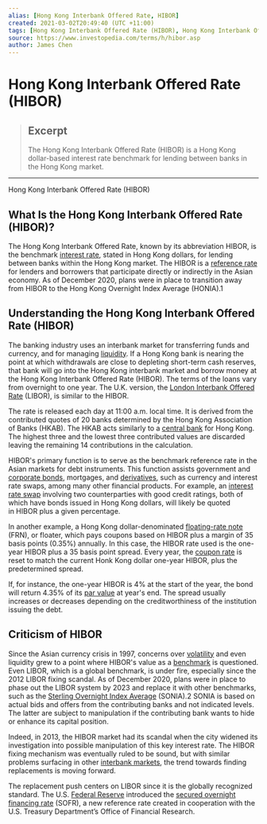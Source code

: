 ```yaml
---
alias: [Hong Kong Interbank Offered Rate, HIBOR]
created: 2021-03-02T20:49:40 (UTC +11:00)
tags: [Hong Kong Interbank Offered Rate (HIBOR), Hong Kong Interbank Offered Rate (HIBOR)]
source: https://www.investopedia.com/terms/h/hibor.asp
author: James Chen
---
```


# Hong Kong Interbank Offered Rate (HIBOR)

> ## Excerpt
> The Hong Kong Interbank Offered Rate (HIBOR) is a Hong Kong dollar-based interest rate benchmark for lending between banks in the Hong Kong market.

---

Hong Kong Interbank Offered Rate (HIBOR)
## What Is the Hong Kong Interbank Offered Rate (HIBOR)?

The Hong Kong Interbank Offered Rate, known by its abbreviation HIBOR, is the benchmark [interest rate](https://www.investopedia.com/terms/i/interestrate.asp), stated in Hong Kong dollars, for lending between banks within the Hong Kong market. The HIBOR is a [reference rate](https://www.investopedia.com/terms/r/referencerate.asp) for lenders and borrowers that participate directly or indirectly in the Asian economy. As of December 2020, plans were in place to transition away from HIBOR to the Hong Kong Overnight Index Average (HONIA).1

## Understanding the Hong Kong Interbank Offered Rate (HIBOR)

The banking industry uses an interbank market for transferring funds and currency, and for managing [liquidity](https://www.investopedia.com/terms/l/liquidity.asp). If a Hong Kong bank is nearing the point at which withdrawals are close to depleting short-term cash reserves, that bank will go into the Hong Kong interbank market and borrow money at the Hong Kong Interbank Offered Rate (HIBOR). The terms of the loans vary from overnight to one year. The U.K. version, the [London Interbank Offered Rate](https://www.investopedia.com/terms/l/libor.asp) (LIBOR), is similar to the HIBOR. 

The rate is released each day at 11:00 a.m. local time. It is derived from the contributed quotes of 20 banks determined by the Hong Kong Association of Banks (HKAB). The HKAB acts similarly to a [central bank](https://www.investopedia.com/terms/c/centralbank.asp) for Hong Kong. The highest three and the lowest three contributed values are discarded leaving the remaining 14 contributions in the calculation.

HIBOR's primary function is to serve as the benchmark reference rate in the Asian markets for debt instruments. This function assists government and [corporate bonds](https://www.investopedia.com/terms/c/corporatebond.asp), mortgages, and [derivatives](https://www.investopedia.com/terms/d/derivative.asp), such as currency and interest rate swaps, among many other financial products. For example, an [interest rate swap](https://www.investopedia.com/terms/i/interestrateswap.asp) involving two counterparties with good credit ratings, both of which have bonds issued in Hong Kong dollars, will likely be quoted in HIBOR plus a given percentage.

In another example, a Hong Kong dollar-denominated [floating-rate note](https://www.investopedia.com/terms/f/frn.asp) (FRN), or floater, which pays coupons based on HIBOR plus a margin of 35 basis points (0.35%) annually. In this case, the HIBOR rate used is the one-year HIBOR plus a 35 basis point spread. Every year, the [coupon rate](https://www.investopedia.com/terms/c/coupon-rate.asp) is reset to match the current Honk Kong dollar one-year HIBOR, plus the predetermined spread.

If, for instance, the one-year HIBOR is 4% at the start of the year, the bond will return 4.35% of its [par value](https://www.investopedia.com/terms/p/parvalue.asp) at year's end. The spread usually increases or decreases depending on the creditworthiness of the institution issuing the debt.

## Criticism of HIBOR

Since the Asian currency crisis in 1997, concerns over [volatility](https://www.investopedia.com/terms/v/volatility.asp) and even liquidity grew to a point where HIBOR's value as a [benchmark](https://www.investopedia.com/terms/b/benchmark.asp) is questioned. Even LIBOR, which is a global benchmark, is under fire, especially since the 2012 LIBOR fixing scandal. As of December 2020, plans were in place to phase out the LIBOR system by 2023 and replace it with other benchmarks, such as the [Sterling Overnight Index Average](https://www.investopedia.com/terms/s/sonia.asp) (SONIA).2 SONIA is based on actual bids and offers from the contributing banks and not indicated levels. The latter are subject to manipulation if the contributing bank wants to hide or enhance its capital position.

Indeed, in 2013, the HIBOR market had its scandal when the city widened its investigation into possible manipulation of this key interest rate. The HIBOR fixing mechanism was eventually ruled to be sound, but with similar problems surfacing in other [interbank markets](https://www.investopedia.com/terms/i/interbankmarket.asp), the trend towards finding replacements is moving forward.

The replacement push centers on LIBOR since it is the globally recognized standard. The U.S. [Federal Reserve](https://www.investopedia.com/terms/f/federalreservebank.asp) introduced the [secured overnight financing rate](https://www.investopedia.com/secured-overnight-financing-rate-sofr-4683954) (SOFR), a new reference rate created in cooperation with the U.S. Treasury Department’s Office of Financial Research.
